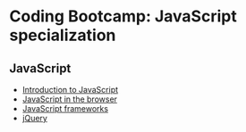# Coding Bootcamp: JavaScript specialization

## JavaScript
* [Introduction to JavaScript](javascript/intro.md)
* [JavaScript in the browser](javascript/browser.md)
* [JavaScript frameworks](javascript/frameworks.md)
* [jQuery](javascript/jquery.md)
